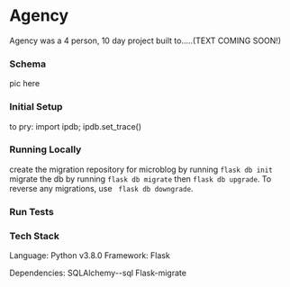 # Agency

Agency was a 4 person, 10 day project built to.....(TEXT COMING SOON!)

### Schema
pic here

### Initial Setup
to pry: import ipdb; ipdb.set_trace()

### Running Locally
create the migration repository for microblog by running ```flask db init```
migrate the db by running ```flask db migrate``` then ```flask db upgrade```. To reverse any migrations, use ``` flask db downgrade```.
### Run Tests

### Tech Stack
Language: Python v3.8.0
Framework: Flask

Dependencies:
SQLAlchemy--sql
Flask-migrate

